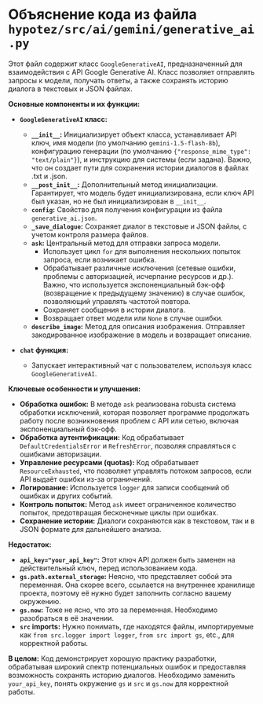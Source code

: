 # Объяснение кода из файла `hypotez/src/ai/gemini/generative_ai.py`

Этот файл содержит класс `GoogleGenerativeAI`, предназначенный для взаимодействия с API Google Generative AI.  Класс позволяет отправлять запросы к модели, получать ответы, а также сохранять историю диалога в текстовых и JSON файлах.

**Основные компоненты и их функции:**

* **`GoogleGenerativeAI` класс:**
    * **`__init__`:** Инициализирует объект класса, устанавливает API ключ, имя модели (по умолчанию `gemini-1.5-flash-8b`), конфигурацию генерации (по умолчанию `{"response_mime_type": "text/plain"}`), и инструкцию для системы (если задана). Важно, что он создает пути для сохранения истории диалогов в файлах .txt и .json.
    * **`__post_init__`:**  Дополнительный метод инициализации.  Гарантирует, что модель будет инициализирована, если ключ API был указан, но не был инициализирован в `__init__`.
    * **`config`:** Свойство для получения конфигурации из файла `generative_ai.json`.
    * **`_save_dialogue`:** Сохраняет диалог в текстовые и JSON файлы, с учетом контроля размера файлов.
    * **`ask`:** Центральный метод для отправки запроса модели.
        * Использует цикл `for` для выполнения нескольких попыток запроса, если возникает ошибка.
        * Обрабатывает различные исключения (сетевые ошибки, проблемы с авторизацией, исчерпание ресурсов и др.).  Важно, что используется экспоненциальный бэк-офф (возвращение к предыдущему значению) в случае ошибок, позволяющий управлять частотой повтора.
        * Сохраняет сообщения в истории диалога.
        * Возвращает ответ модели или `None` в случае ошибки.
    * **`describe_image`:** Метод для описания изображения. Отправляет закодированное изображение в модель и возвращает описание.


* **`chat` функция:**
    * Запускает интерактивный чат с пользователем, используя класс `GoogleGenerativeAI`.

**Ключевые особенности и улучшения:**

* **Обработка ошибок:** В методе `ask` реализована robusta система обработки исключений, которая позволяет программе продолжать работу после возникновения проблем с API или сетью, включая экспоненциальный бэк-офф.
* **Обработка аутентификации:**  Код обрабатывает `DefaultCredentialsError` и `RefreshError`, позволяя справляться с ошибками авторизации.
* **Управление ресурсами (quotas):** Код обрабатывает `ResourceExhausted`, что позволяет управлять потоком запросов, если API выдаёт ошибки из-за ограничений.
* **Логирование:** Используется `logger` для записи сообщений об ошибках и других событий.
* **Контроль попыток:** Метод `ask` имеет ограниченное количество попыток, предотвращая бесконечные циклы при ошибках.
* **Сохранение истории:**  Диалоги сохраняются как в текстовом, так и в JSON формате для дальнейшего анализа.

**Недостаток:**

* **`api_key="your_api_key"`:**  Этот ключ API должен быть заменен на действительный ключ, перед использованием кода.
* **`gs.path.external_storage`:**  Неясно, что представляет собой эта переменная. Она скорее всего, ссылается на внутреннее хранилище проекта, поэтому её нужно будет заполнить согласно вашему окружению.
* **`gs.now`:**  Тоже не ясно, что это за переменная.  Необходимо разобраться в её значении.
* **`src` imports:** Нужно понимать, где находятся файлы, импортируемые как `from src.logger import logger`, `from src import gs`, etc., для корректной работы.

**В целом:**  Код демонстрирует хорошую практику разработки, обрабатывая широкий спектр потенциальных ошибок и предоставляя возможность сохранять историю диалогов. Необходимо заменить `your_api_key`, понять окружение `gs` и `src` и `gs.now` для корректной работы.